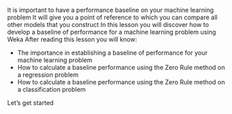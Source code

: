 It is important to have a performance baseline on your machine learning problem It will give
you a point of reference to which you can compare all other models that you construct In
this lesson you will discover how to develop a baseline of performance for a machine learning
problem using Weka After reading this lesson you will know:
- The importance in establishing a baseline of performance for your machine learning
problem
- How to calculate a baseline performance using the Zero Rule method on a regression
problem
- How to calculate a baseline performance using the Zero Rule method on a classification
problem

Let’s get started
